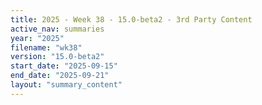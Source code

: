 ```yaml
---
title: 2025 - Week 38 - 15.0-beta2 - 3rd Party Content
active_nav: summaries
year: "2025"
filename: "wk38"
version: "15.0-beta2"
start_date: "2025-09-15"
end_date: "2025-09-21"
layout: "summary_content"
---
```

